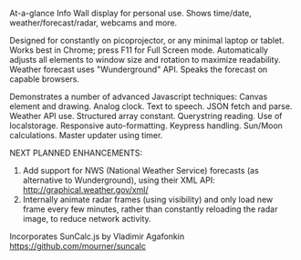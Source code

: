 At-a-glance Info Wall display for personal use.  Shows time/date, weather/forecast/radar, webcams and more.

Designed for constantly on picoprojector, or any minimal laptop or tablet.
Works best in Chrome; press F11 for Full Screen mode.
Automatically adjusts all elements to window size and rotation to maximize readability.
Weather forecast uses "Wunderground" API.  Speaks the forecast on capable browsers.

Demonstrates a number of advanced Javascript techniques:
  Canvas element and drawing.  Analog clock.
  Text to speech.  JSON fetch and parse.  Weather API use.
  Structured array constant.  Querystring reading.  Use of localstorage.
  Responsive auto-formatting.  Keypress handling.
  Sun/Moon calculations.  Master updater using timer.

NEXT PLANNED ENHANCEMENTS:
1. Add support for NWS (National Weather Service) forecasts (as alternative to Wunderground), using their XML API: http://graphical.weather.gov/xml/
2. Internally animate radar frames (using visibility) and only load new frame every few minutes, rather than constantly reloading the radar image, to reduce  network activity.
  
Incorporates SunCalc.js by Vladimir Agafonkin https://github.com/mourner/suncalc
